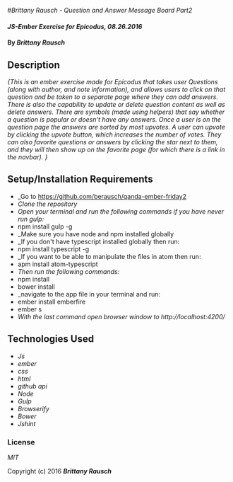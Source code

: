 #_Brittany Rausch - Question and Answer Message Board Part2_

#### _JS-Ember Exercise for Epicodus, 08.26.2016_

#### By _**Brittany Rausch**_

## Description

_{This is an ember exercise made for Epicodus that takes user Questions (along with author, and note information), and allows users to click on that question and be taken to a separate page where they can add answers. There is also the capability to update or delete question content as well as delete answers. There are symbols (made using helpers) that say whether a question is popular or doesn't have any answers. Once a user is on the question page the answers are sorted by most upvotes. A user can upvote by clicking the upvote button, which increases the number of votes.  They can also favorite questions or answers by clicking the star next to them, and they will then show up on the favorite page (for which there is a link in the navbar). }_

## Setup/Installation Requirements

* _Go to https://github.com/berausch/qanda-ember-friday2
* _Clone the repository_
* _Open your terminal and run the following commands if you have never run gulp:_
* npm install gulp -g
* _Make sure you have node and npm installed globally
* _If you don't have typescript installed globally then run:
* npm install typescript -g
* _If you want to be able to manipulate the files in atom then run:
* apm install atom-typescript
* _Then run the following commands:_
* npm install
* bower install
* _navigate to the app file in your terminal and run:
* ember install emberfire
* ember s
* _With the last command open browser window to http://localhost:4200/_

## Technologies Used

* _Js_
* _ember_
* _css_
* _html_
* _github api_
* _Node_
* _Gulp_
* _Browserify_
* _Bower_
* _Jshint_


### License

*MIT*

Copyright (c) 2016 **_Brittany Rausch_**
